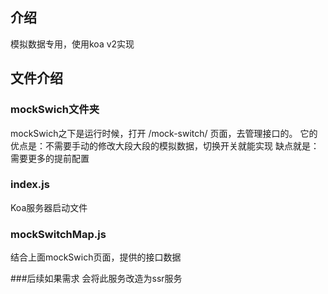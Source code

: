 介绍
---
模拟数据专用，使用koa v2实现

文件介绍
---
### mockSwich文件夹
mockSwich之下是运行时候，打开 /mock-switch/ 页面，去管理接口的。
它的优点是：不需要手动的修改大段大段的模拟数据，切换开关就能实现
缺点就是：需要更多的提前配置

### index.js
Koa服务器启动文件

### mockSwitchMap.js
结合上面mockSwich页面，提供的接口数据

###后续如果需求 会将此服务改造为ssr服务

